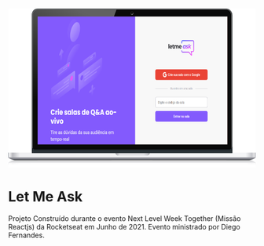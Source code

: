 <p align="center">
  <img src="image/notebookHome.png" witdh="375" height="325">
 </p>

# Let Me Ask
Projeto Construído durante o evento Next Level Week Together (Missão Reactjs) da Rocketseat em Junho de 2021. Evento ministrado por Diego Fernandes.
